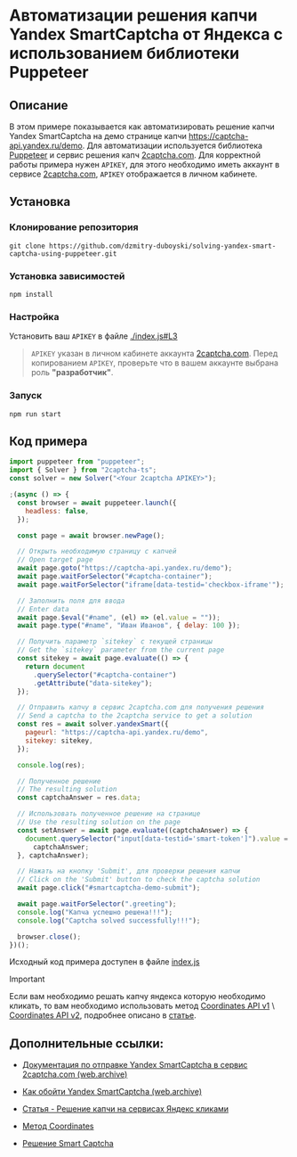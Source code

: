 # Автоматизации решения капчи Yandex SmartCaptcha от Яндекса с использованием библиотеки Puppeteer

## Описание

В этом примере показывается как автоматизировать решение капчи Yandex SmartCaptcha на демо странице капчи https://captcha-api.yandex.ru/demo. Для автоматизации используется библиотека [Puppeteer](https://pptr.dev/) и сервис решения капч [2captcha.com](https://2captcha.com/?from=16653706). Для корректной работы примера нужен `APIKEY`, для этого необходимо иметь аккаунт в сервисе [2captcha.com](https://2captcha.com/?from=16653706), `APIKEY` отображается в личном кабинете.

## Установка

### Клонирование репозитория

`git clone https://github.com/dzmitry-duboyski/solving-yandex-smart-captcha-using-puppeteer.git`

### Установка зависимостей

`npm install`

### Настройка

Установить ваш `APIKEY` в файле [./index.js#L3](./index.js#L3)

> `APIKEY` указан в личном кабинете аккаунта [2captcha.com](https://2captcha.com/?from=16653706). Перед копированием `APIKEY`, проверьте что в вашем аккаунте выбрана роль **"разработчик"**.
<!-- > Скриншот: -->

### Запуск

`npm run start`

## Код примера

```js
import puppeteer from "puppeteer";
import { Solver } from "2captcha-ts";
const solver = new Solver("<Your 2captcha APIKEY>");

;(async () => {
  const browser = await puppeteer.launch({
    headless: false,
  });

  const page = await browser.newPage();

  // Открыть необходимую страницу с капчей
  // Open target page
  await page.goto("https://captcha-api.yandex.ru/demo");
  await page.waitForSelector("#captcha-container");
  await page.waitForSelector("iframe[data-testid='checkbox-iframe'");

  // Заполнить поля для ввода
  // Enter data
  await page.$eval("#name", (el) => (el.value = ""));
  await page.type("#name", "Иван Иванов", { delay: 100 });

  // Получить параметр `sitekey` с текущей страницы
  // Get the `sitekey` parameter from the current page
  const sitekey = await page.evaluate(() => {
    return document
      .querySelector("#captcha-container")
      .getAttribute("data-sitekey");
  });

  // Отправить капчу в сервис 2captcha.com для получения решения
  // Send a captcha to the 2captcha service to get a solution
  const res = await solver.yandexSmart({
    pageurl: "https://captcha-api.yandex.ru/demo",
    sitekey: sitekey,
  });

  console.log(res);

  // Полученное решение
  // The resulting solution
  const captchaAnswer = res.data;

  // Использовать полученное решение на странице
  // Use the resulting solution on the page
  const setAnswer = await page.evaluate((captchaAnswer) => {
    document.querySelector("input[data-testid='smart-token']").value =
      captchaAnswer;
  }, captchaAnswer);

  // Нажать на кнопку 'Submit', для проверки решения капчи
  // Click on the 'Submit' button to check the captcha solution
  await page.click("#smartcaptcha-demo-submit");

  await page.waitForSelector(".greeting");
  console.log("Капча успешно решена!!!");
  console.log("Captcha solved successfully!!!");

  browser.close();
})();
```

Исходный код примера доступен в файле [index.js](/index.js)

> [!IMPORTANT]  
> Если вам необходимо решать капчу яндекса которую необходимо кликать, то вам необходимо использовать метод [Coordinates API v1](https://rucaptcha.com/api-rucaptcha#coordinates) \ [Coordinates API v2](https://rucaptcha.com/api-docs/coordinates), подробнее описано в [статье](https://captchaforum.com/threads/reshenie-kapchi-na-servisax-jandeks.4351/).

## Дополнительные ссылки:

<!-- - [Документация по отправке Yandex SmartCaptcha в сервис 2captcha.com](https://2captcha.com/2captcha-api#yandex?from=16653706). -->
- [Документация по отправке Yandex SmartCaptcha в сервис 2captcha.com (web.archive)](https://web.archive.org/web/20230917233148/https://rucaptcha.com/api-rucaptcha#yandex)
<!-- - [Как обойти Yandex SmartCaptcha](https://2captcha.com/p/yandex-captcha-bypass-service/?from=16653706) -->
- [Как обойти Yandex SmartCaptcha (web.archive)](https://web.archive.org/web/20230320212755/https://rucaptcha.com/p/yandex-captcha-bypass-service)

- [Статья - Решение капчи на сервисах Яндекс кликами](https://captchaforum.com/threads/reshenie-kapchi-na-servisax-jandeks.4351/)

- [Метод Coordinates](https://rucaptcha.com/api-docs/coordinates)
  
- [Решение Smart Captcha](https://captchaforum.com/threads/reshenie-smart-captcha.5695/)
